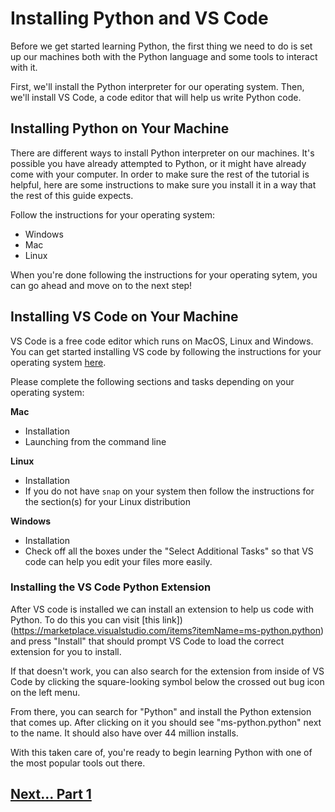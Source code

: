# Installing Python and VS Code

Before we get started learning Python, the first thing we need to do is set up our machines both with the Python language and some tools to interact with it.

First, we'll install the Python interpreter for our operating system. Then, we'll install VS Code, a code editor that will help us write Python code.  

## Installing Python on Your Machine

There are different ways to install Python interpreter on our machines. It's possible you have already attempted to Python, or it might have already come with your computer. In order to make sure the rest of the tutorial is helpful, here are some instructions to make sure you install it in a way that the rest of this guide expects.

Follow the instructions for your operating system:

- Windows
- Mac
- Linux

When you're done following the instructions for your operating sytem, you can go ahead and move on to the next step!

## Installing VS Code on Your Machine

VS Code is a free code editor which runs on MacOS, Linux and Windows. You can get started installing VS code by following the instructions for your operating system [here](https://code.visualstudio.com/docs/setup/setup-overview).

Please complete the following sections and tasks depending on your operating system:

**Mac**
- Installation
- Launching from the command line

**Linux** 
- Installation
- If you do not have `snap` on your system then follow the instructions for the section(s) for your Linux distribution

**Windows**
- Installation
- Check off all the boxes under the "Select Additional Tasks" so that VS code can help you edit your files more easily.

### Installing the VS Code Python Extension 

After VS code is installed we can install an extension to help us code with Python. To do this you can visit [this link])(https://marketplace.visualstudio.com/items?itemName=ms-python.python) and press "Install" that should prompt VS Code to load the correct extension for you to install.

If that doesn't work, you can also search for the extension from inside of VS Code by clicking the square-looking symbol below the crossed out bug icon on the left menu.

From there, you can search for "Python" and install the Python extension that comes up. After clicking on it you should see "ms-python.python" next to the name. It should also have over 44 million installs.

With this taken care of, you're ready to begin learning Python with one of the most popular tools out there.

## [Next... Part 1](part1.md)
